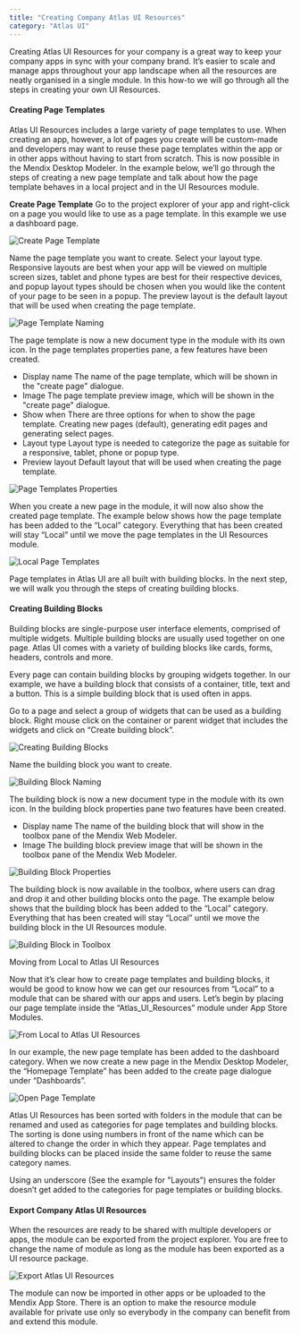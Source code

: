 ```yaml
---
title: "Creating Company Atlas UI Resources"
category: "Atlas UI"
---
```


Creating Atlas UI Resources for your company is a great way to keep your company apps in sync with your company brand. It’s easier to scale and manage apps throughout your app landscape when all the resources are neatly organised in a single module. In this how-to we will go through all the steps in creating your own UI Resources.

#### Creating Page Templates
Atlas UI Resources includes a large variety of page templates to use. When creating an app, however, a lot of pages you create will be custom-made and developers may want to reuse these page templates within the app or in other apps without having to start from scratch. This is now possible in the Mendix Desktop Modeler. In the example below, we’ll go through the steps of creating a new page template and talk about how the page template behaves in a local project and in the UI Resources module.

__Create Page Template__
Go to the project explorer of your app and right-click on a page you would like to use as a page template. In this example we use a dashboard page.

![Create Page Template](attachments/howto/creating_page_templates.png)

Name the page template you want to create. Select your layout type. Responsive layouts are best when your app will be viewed on multiple screen sizes, tablet and phone types are best for their respective devices, and popup layout types should be chosen when you would like the content of your page to be seen in a popup. The preview layout is the default layout that will be used when creating the page template.

![Page Template Naming](attachments/howto/creating_page_template_name.png)

The page template is now a new document type in the module with its own icon. In the page templates properties pane, a few features have been created.

* Display name
  The name of the page template, which will be shown in the "create page" dialogue.
* Image
  The page template preview image, which will be shown in the "create page" dialogue.
* Show when
  There are three options for when to show the page template. Creating new pages (default), generating edit pages and generating select pages.
* Layout type
  Layout type is needed to categorize the page as suitable for a responsive, tablet, phone or popup type.
* Preview layout
  Default layout that will be used when creating the page template.

![Page Templates Properties](attachments/howto/creating_page_template_properties.png)

When you create a new page in the module, it will now also show the created page template. The example below shows how the page template has been added to the “Local” category. Everything that has been created will stay “Local” until we move the page templates in the UI Resources module.

![Local Page Templates](attachments/howto/creating_page_template_local.png)

Page templates in Atlas UI are all built with building blocks. In the next step, we will walk you through the steps of creating building blocks.

#### Creating Building Blocks
Building blocks are single-purpose user interface elements, comprised of multiple widgets. Multiple building blocks are usually used together on one page. Atlas UI comes with a variety of building blocks like cards, forms, headers, controls and more.

Every page can contain building blocks by grouping widgets together. In our example, we have a building block that consists of a container, title, text and a button. This is a simple building block that is used often in apps.

Go to a page and select a group of widgets that can be used as a building block. Right mouse click on the container or parent widget that includes the widgets and click on “Create building block”.

![Creating Building Blocks](attachments/howto/creating_bb.png)

Name the building block you want to create.

![Building Block Naming](attachments/howto/creating_bb_name.png)

The building block is now a new document type in the module with its own icon. In the building block properties pane two features have been created.


* Display name
  The name of the building block that will show in the toolbox pane of the Mendix Web Modeler.
* Image
  The building block preview image that will be shown in the toolbox pane of the Mendix Web Modeler.

![Building Block Properties](attachments/howto/creating_bb_properties.png)

The building block is now available in the toolbox, where users can drag and drop it and other building blocks onto the page. The example below shows that the building block has been added to the “Local” category. Everything that has been created will stay “Local” until we move the building block in the UI Resources module.


![Building Block in Toolbox](attachments/howto/creating_bb_toolbox.png)


Moving from Local to Atlas UI Resources

Now that it’s clear how to create page templates and building blocks, it would be good to know how we can get our resources from “Local” to a module that can be shared with our apps and users. Let’s begin by placing our page template inside the “Atlas_UI_Resources” module under App Store Modules.

![From Local to Atlas UI Resources](attachments/howto/creating_moving_local.png)

In our example, the new page template has been added to the dashboard category. When we now create a new page in the Mendix Desktop Modeler, the “Homepage Template” has been added to the create page dialogue under “Dashboards”.

![Open Page Template](attachments/howto/creating_open_pt.png)

Atlas UI Resources has been sorted with folders in the module that can be renamed and used as categories for page templates and building blocks. The sorting is done using numbers in front of the name which can be altered to change the order in which they appear. Page templates and building blocks can be placed inside the same folder to reuse the same category names.

Using an underscore (See the example for "Layouts") ensures the folder doesn’t get added to the categories for page templates or building blocks.

#### Export Company Atlas UI Resources
When the resources are ready to be shared with multiple developers or apps, the module can be exported from the project explorer. You are free to change the name of module as long as the module has been exported as a UI resource package.

![Export Atlas UI Resources](attachments/howto/export_ui_module.png)

The module can now be imported in other apps or be uploaded to the Mendix App Store. There is an option to make the resource module available for private use only so everybody in the company can benefit from and extend this module.
